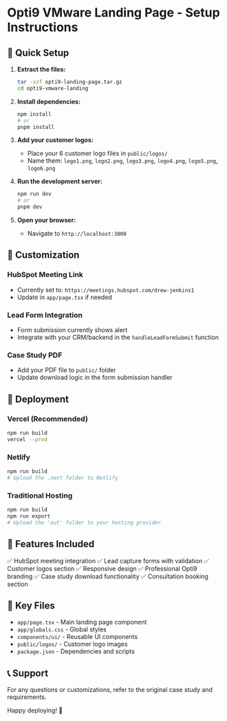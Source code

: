 # Opti9 VMware Landing Page - Setup Instructions

## 🚀 Quick Setup

1. **Extract the files:**
   ```bash
   tar -xzf opti9-landing-page.tar.gz
   cd opti9-vmware-landing
   ```

2. **Install dependencies:**
   ```bash
   npm install
   # or
   pnpm install
   ```

3. **Add your customer logos:**
   - Place your 6 customer logo files in `public/logos/`
   - Name them: `logo1.png`, `logo2.png`, `logo3.png`, `logo4.png`, `logo5.png`, `logo6.png`

4. **Run the development server:**
   ```bash
   npm run dev
   # or
   pnpm dev
   ```

5. **Open your browser:**
   - Navigate to `http://localhost:3000`

## 🔧 Customization

### HubSpot Meeting Link
- Currently set to: `https://meetings.hubspot.com/drew-jenkins1`
- Update in `app/page.tsx` if needed

### Lead Form Integration
- Form submission currently shows alert
- Integrate with your CRM/backend in the `handleLeadFormSubmit` function

### Case Study PDF
- Add your PDF file to `public/` folder
- Update download logic in the form submission handler

## 🚀 Deployment

### Vercel (Recommended)
```bash
npm run build
vercel --prod
```

### Netlify
```bash
npm run build
# Upload the .next folder to Netlify
```

### Traditional Hosting
```bash
npm run build
npm run export
# Upload the 'out' folder to your hosting provider
```

## 📱 Features Included

✅ HubSpot meeting integration
✅ Lead capture forms with validation
✅ Customer logos section
✅ Responsive design
✅ Professional Opti9 branding
✅ Case study download functionality
✅ Consultation booking section

## 🎯 Key Files

- `app/page.tsx` - Main landing page component
- `app/globals.css` - Global styles
- `components/ui/` - Reusable UI components
- `public/logos/` - Customer logo images
- `package.json` - Dependencies and scripts

## 📞 Support

For any questions or customizations, refer to the original case study and requirements.

Happy deploying! 🎉
